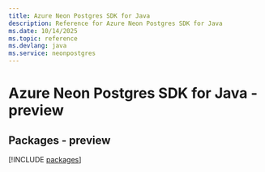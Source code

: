 ```yaml
---
title: Azure Neon Postgres SDK for Java
description: Reference for Azure Neon Postgres SDK for Java
ms.date: 10/14/2025
ms.topic: reference
ms.devlang: java
ms.service: neonpostgres
---
```

# Azure Neon Postgres SDK for Java - preview
## Packages - preview
[!INCLUDE [packages](neon-postgres-index.md)]